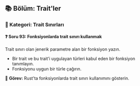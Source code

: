 ## 📚 Bölüm: Trait'ler  
### 🔹 Kategori: Trait Sınırları  
#### ❓ Soru 93: Fonksiyonlarda trait sınırı kullanmak

Trait sınırı olan jenerik parametre alan bir fonksiyon yazın.

- Bir trait ve bu trait'i uygulayan türleri kabul eden bir fonksiyon tanımlayın.
- Fonksiyonu uygun bir türle çağırın.

🔧 **Görev:** Rust'ta fonksiyonlarda trait sınırı kullanımını gösterin.
